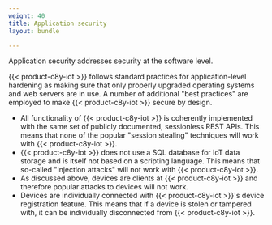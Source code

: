 ```yaml
---
weight: 40
title: Application security
layout: bundle

---
```


Application security addresses security at the software level.

{{< product-c8y-iot >}} follows standard practices for application-level hardening as making sure that only properly upgraded operating systems and web servers are in use. A number of additional "best practices" are employed to make {{< product-c8y-iot >}} secure by design.

* All functionality of {{< product-c8y-iot >}} is coherently implemented with the same set of publicly documented, sessionless REST APIs. This  means that none of the popular "session stealing" techniques will work with {{< product-c8y-iot >}}.
* {{< product-c8y-iot >}} does not use a SQL database for IoT data storage and is itself not based on a scripting language. This means that so-called "injection attacks" will not work with {{< product-c8y-iot >}}.
* As discussed above, devices are clients at {{< product-c8y-iot >}} and therefore popular attacks to devices will not work.
* Devices are individually connected with {{< product-c8y-iot >}}'s device registration feature. This means that if a device is stolen or tampered with, it can be individually disconnected from {{< product-c8y-iot >}}.
